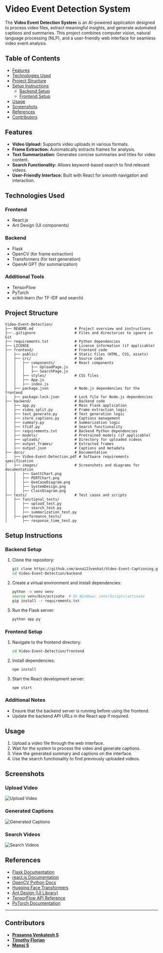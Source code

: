 # Video Event Detection System

The **Video Event Detection System** is an AI-powered application designed to process video files, extract meaningful insights, and generate automated captions and summaries. This project combines computer vision, natural language processing (NLP), and a user-friendly web interface for seamless video event analysis.

## Table of Contents

- [Features](#features)
- [Technologies Used](#technologies-used)
- [Project Structure](#project-structure)
- [Setup Instructions](#setup-instructions)
  - [Backend Setup](#backend-setup)
  - [Frontend Setup](#frontend-setup)
- [Usage](#usage)
- [Screenshots](#screenshots)
- [References](#references)
- [Contributors](#contributors)

## Features

- **Video Upload:** Supports video uploads in various formats.
- **Frame Extraction:** Automatically extracts frames for analysis.
- **Text Summarization:** Generates concise summaries and titles for video content.
- **Search Functionality:** Allows keyword-based search to find relevant videos.
- **User-Friendly Interface:** Built with React for smooth navigation and interaction.

## Technologies Used

### Frontend
- React.js
- Ant Design (UI components)

### Backend
- Flask
- OpenCV (for frame extraction)
- Transformers (for text generation)
- OpenAI GPT (for summarization)

### Additional Tools
- TensorFlow
- PyTorch
- scikit-learn (for TF-IDF and search)

## Project Structure

```
Video-Event-Detection/
├── README.md                   # Project overview and instructions
├── .gitignore                  # Files and directories to ignore in Git
├── requirements.txt            # Python dependencies
├── LICENSE                     # License information (if applicable)
├── frontend/                   # Frontend code
│   ├── public/                 # Static files (HTML, CSS, assets)
│   ├── src/                    # Source code
│   │   ├── components/         # React components
│   │   │   ├── UploadPage.js
│   │   │   ├── SearchPage.js
│   │   ├── styles/             # CSS files
│   │   ├── App.js
│   │   ├── index.js
│   ├── package.json            # Node.js dependencies for the frontend
│   ├── package-lock.json       # Lock file for Node.js dependencies
├── backend/                    # Backend code
│   ├── app.py                  # Main Flask application
│   ├── video_split.py          # Frame extraction logic
│   ├── text_generate.py        # Text generation logic
│   ├── store_captions.py       # Captions management
│   ├── summary.py              # Summarization logic
│   ├── tfidf.py                # Search functionality
│   ├── requirements.txt        # Backend Python dependencies
│   ├── models/                 # Pretrained models (if applicable)
│   ├── uploads/                # Directory for uploaded videos
│   ├── output_frames/          # Extracted frames
│   ├── output.json             # Captions and metadata
├── docs/                       # Documentation
│   ├── Video-Event-Detection.pdf # Software requirements specification
│   ├── images/                 # Screenshots and diagrams for documentation
│   │   ├── GanttChart.png
│   │   ├── PERTChart.png
│   │   ├── UseCaseDiagram.png
│   │   ├── SystemDesign.png
│   │   ├── ClassDiagram.png
├── tests/                      # Test cases and scripts
│   ├── functional_tests/
│   │   ├── upload_test.py
│   │   ├── search_test.py
│   │   ├── summarization_test.py
│   ├── performance_tests/
│       ├── response_time_test.py
```

## Setup Instructions

### Backend Setup
1. Clone the repository:
   ```bash
   git clone https://github.com/anna123venkat/Video-Event-Captioning.git
   cd Video-Event-Detection/backend
   ```
2. Create a virtual environment and install dependencies:
   ```bash
   python -m venv venv
   source venv/bin/activate  # On Windows: venv\Scripts\activate
   pip install -r requirements.txt
   ```
3. Run the Flask server:
   ```bash
   python app.py
   ```

### Frontend Setup
1. Navigate to the frontend directory:
   ```bash
   cd Video-Event-Detection/frontend
   ```
2. Install dependencies:
   ```bash
   npm install
   ```
3. Start the React development server:
   ```bash
   npm start
   ```

### Additional Notes
- Ensure that the backend server is running before using the frontend.
- Update the backend API URLs in the React app if required.

## Usage

1. Upload a video file through the web interface.
2. Wait for the system to process the video and generate captions.
3. View the generated summary and captions on the interface.
4. Use the search functionality to find previously uploaded videos.

## Screenshots

### Upload Video
![Upload Video](docs/images/upload_video.png)

### Generated Captions
![Generated Captions](docs/images/generated_captions.png)

### Search Videos
![Search Videos](docs/images/search_videos.png)

## References

- [Flask Documentation](https://flask.palletsprojects.com/)
- [react.js Documentation](https://react.dev/)
- [OpenCV Python Docs](https://docs.opencv.org/)
- [Hugging Face Transformers](https://huggingface.co/docs/transformers/index)
- [Ant Design (UI Library)](https://ant.design/docs/react/introduce)
- [TensorFlow API Reference](https://www.tensorflow.org/api_docs)
- [PyTorch Documentation](https://pytorch.org/docs/stable/index.html)

---

## Contributors

- **[Prasanna Venkatesh S](https://github.com/anna123venkat)**
- **[Timothy Florian](https://github.com/TimothyFlorian)**
- **[Manoj S](https://github.com/Jonam-2004)**

